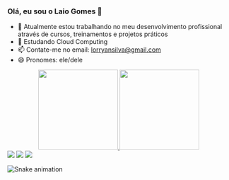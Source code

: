 ### Olá, eu sou o Laio Gomes 👋


- 🔭 Atualmente estou trabalhando no meu desenvolvimento profissional através de cursos, treinamentos e projetos práticos
- 🌱 Estudando Cloud Computing
- 📫 Contate-me no email: lorryansilva@gmail.com
- 😄 Pronomes: ele/dele


<div align="center">
  <a href="https://github.com/LaioGomes">
  <img height="180em" src="https://github-readme-stats.vercel.app/api?username=laiogomes&show_icons=true&theme=dracula&include_all_commits=true&count_private=true"/>
  <img height="180em" src="https://github-readme-stats.vercel.app/api/top-langs/?username=laiogomes&layout=compact&langs_count=7&theme=dracula"/>
</div>

  
<div> 
  <a href="https://www.instagram.com/laio_lorryan/" target="_blank"><img src="https://img.shields.io/badge/-Instagram-%23E4405F?style=for-the-badge&logo=instagram&logoColor=white" target="_blank"></a>
  <a href = "mailto:lorryansilva@gmail.com"><img src="https://img.shields.io/badge/-Gmail-%23333?style=for-the-badge&logo=gmail&logoColor=white" target="_blank"></a>
  <a href="https://www.linkedin.com/in/laio-gomes-da-silva" target="_blank"><img src="https://img.shields.io/badge/-LinkedIn-%230077B5?style=for-the-badge&logo=linkedin&logoColor=white" target="_blank"></a> 
 
  ![Snake animation](https://github.com/rafaballerini/blob/output/github-contribution-grid-snake.svg)
 
</div>
